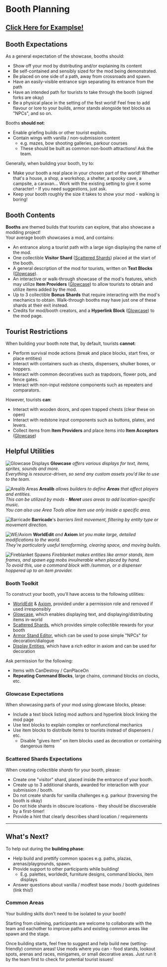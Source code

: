# Booth Planning

## [Click Here for Examplse!](/pages/examples)

## Booth Expectations
As a general expectation of the showcase, booths should:
- Show off your mod by distributing and/or explaining its content
- Be self-contained and sensibly sized for the mod being demonstrated.
- Be placed on one side of a path, away from crossroads and spawn.
- Have an easily-visible entrance sign separating its entrance from the path
- Have an intended path for tourists to take through the booth (signed forks are okay)
- Be a physical place in the setting of the fest world! Feel free to add flavour or lore to your builds, armor stands alongside text blocks as "NPCs", and so on.

Booths **should not**:
- Enable griefing builds or other tourist exploits.
- Contain wings with vanilla / non-submission content
    - e.g. mazes, bow shooting galleries, parkour courses
    - These should be built as common non-booth attractions! Ask the team.

Generally, when building your booth, try to:
- Make your booth a real place in your chosen part of the world! Whether that's a house, a shop, a workshop, a shelter, a spooky cave, a campsite, a caravan... Work with the existing setting to give it some character! - If you need suggestions, just ask.
- Keep your booth roughly the size it takes to show your mod - walking is boring!

## Booth Contents

**Booths** are themed builds that tourists can explore, that also showcase a modding project!<br/>
Your average booth showcases a mod, and contains:
- An entrance along a tourist path with a large sign displaying the name of the mod.
- One collectible **Visitor Shard** ([Scattered Shards](https://modrinth.com/mod/scattered-shards)) placed at the start of the booth.
- A general description of the mod for tourists, written on **Text Blocks** ([Glowcase](https://modrinth.com/mod/glowcase)).
- An interactive or walk-through showcase of the mod's features, which may utilize **Item Providers** ([Glowcase](https://modrinth.com/mod/glowcase)) to allow tourists to obtain and utilize items added by the mod.
- Up to 3 collectible **Bonus Shards** that require interacting with the mod's mechanics to obtain. Walk-through booths may have just one of these shards at their exit instead.
- Credits for mod/booth creators, and a **Hyperlink Block** ([Glowcase](https://modrinth.com/mod/glowcase)) to the mod page.

## Tourist Restrictions

When building your booth note that, by default, tourists **cannot**:
- Perform survival mode actions (break and place blocks, start fires, or place entities)
- Interact with containers such as chests, dispensers, shulker boxes, or hoppers.
- Interact with common decoratives such as trapdoors, flower pots, and fence gates.
- Interact with non-input redstone components such as repeaters and comparators.

However, tourists **can**:
- Interact with wooden doors, and open trapped chests (clear these on open)
- Interact with redstone input components such as buttons, plates, and levers.
- Collect items from **Item Providers** and place items into **Item Acceptors** ([Glowcase](https://modrinth.com/mod/glowcase))

## Helpful Utilities

![Glowcase Displays](/assets/pages/images/guide/glowcase.png)
**Glowcase** *offers various displays for text, items, sprites, sounds and more.*<br>
*Everything is resource-driven, so send any custom assets you'd like to use to the team.*

![Arealib Areas](/assets/pages/images/guide/arealib.png)
**Arealib** *allows builders to define **Areas** that affect players and entities.*<br/>
*This can be utilized by mods - **Meret** uses areas to add location-specific music.*<br>
*You can also use Area Tools allow item use only inside a specific area.*

![Barricade](/assets/pages/images/guide/barricade.png)
**Barricade**'s *barriers limit movement, filtering by entity type or movement direction.*<br/>

![WE/Axiom](/assets/pages/images/guide/worldedit.png)
**WorldEdit** *and* **Axiom** *let you make large, detailed modifications to the world.*<br>
*They're particularly useful terraforming, clearing space, and moving builds.*

![Fireblanket Spawns](/assets/pages/images/guide/fireblanket.png)
*Fireblanket makes entities like armor stands, item frames, and spawn egg mobs invulnerable when placed by hand.*<br/>
*To avoid this, use a command block with /summon, or a dispenser hoppered up to an item provider.*

### Booth Toolkit
To construct your booth, you'll have access to the following utilities:
- [WorldEdit](https://modrinth.com/plugin/worldedit) & [Axiom](https://modrinth.com/mod/axiom), provided under a permission role and removed if used irresponsibly
- [Glowcase](https://modrinth.com/mod/glowcase), which enables displaying text, and displaying/distributing items in-world
- [Scattered Shards](https://modrinth.com/mod/scattered-shards), which provides simple collectible rewards for your booth
- [Armor Stand Editor](https://modrinth.com/mod/armorstandeditor), which can be used to pose simple "NPCs" for decoration/dialogue
- [Display Entities](https://minecraft.wiki/w/Display), which have a rich editor in axiom and can be used for decoration

Ask permission for the following:
- Items with CanDestroy / CanPlaceOn
- **Repeating Command Blocks**, large chains, command blocks on clocks, etc.

### Glowcase Expectations
When showcasing parts of your mod using glowcase blocks, please:
- Include a text block listing mod authors and hyperlink block linking the mod page
- Use text blocks to explain complex or nonfunctional mechanics
- Use item blocks to distribute items to tourists instead of dispensers / etc.
    - Disable "gives item" on item blocks used as decoration or containing dangerous items


### Scattered Shards Expectations
When creating collectible *shards* for your booth, please:
- Create one "visitor" shard, placed inside the entrance of your booth.
- Create up to 3 additional shards, awarded for interaction with your submission / booth.
- Do not create shards for vanilla challenges e.g. parkour (traversing the booth is okay)
- Do not hide shards in obscure locations - they should be discoverable by a first-timer!
- Provide a hint that clearly describes shard location / requirements

---

## What's Next?

To help out during the **building phase**:
- Help build and prettify common spaces e.g. paths, plazas, arenas/playgrounds, spawn.
- Provide support to other participants while building!
    - E.g. palettes, worldedit, furniture designs, command blocks, item displays
- Answer questions about vanilla / modfest base mods / booth guidelines (link this!)


### Common Areas

Your building skills don't need to be isolated to your booth!

Starting from claiming, participants are welcome to collaborate with the team and eachother to improve paths and existing common areas like spawn and the stage.

Once building starts, feel free to suggest and help build new (setting-friendly) common areas! Use mods where you can - food stands, lookout spots, arenas and races, minigames, or small decorative areas. Just run it by the team first to check for potential tourist issues!
